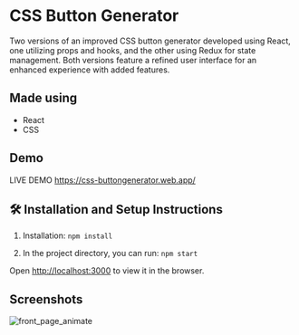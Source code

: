 # CSS Button Generator

Two versions of an improved CSS button generator developed using React, one utilizing props and hooks, and the other using Redux for state management. Both versions feature a refined user interface for an enhanced experience with added features.



## Made using
- React
- CSS 

## Demo

LIVE DEMO https://css-buttongenerator.web.app/



## 🛠 Installation and Setup Instructions

1. Installation: `npm install`

2. In the project directory, you can run: `npm start`

Open [http://localhost:3000](http://localhost:3000) to view it in the browser.


## Screenshots

![front_page_animate](https://i.imgur.com/1LJKBW0.png)



